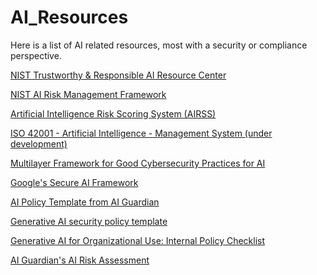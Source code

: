 # AI_Resources

Here is a list of AI related resources, most with a security or compliance perspective. 

<a href="https://airc.nist.gov/home">NIST Trustworthy & Responsible AI Resource Center</a>

<a href="https://www.nist.gov/itl/ai-risk-management-framework">NIST AI Risk Management Framework</a>

<a href="https://blog.stackaware.com/p/artificial-intelligence-risk-scoring-system-p1">Artificial Intelligence Risk Scoring System (AIRSS)</a>

<a href="https://www.iso.org/standard/81230.html">ISO 42001 - Artificial Intelligence - Management System (under development)</a>

<a href="https://www.enisa.europa.eu/publications/multilayer-framework-for-good-cybersecurity-practices-for-ai">Multilayer Framework for Good Cybersecurity Practices for AI</a>

<a href="https://blog.google/technology/safety-security/introducing-googles-secure-ai-framework/">Google's Secure AI Framework</a>

<a href="https://www.aiguardianapp.com/ai-policy-template">AI Policy Template from AI Guardian</a>

<a href="https://blog.stackaware.com/p/deploying-securely-with-chatgpt">Generative AI security policy template</a>

<a href="https://fpf.org/resource/fpf-releases-generative-ai-internal-policy-checklist-to-guide-development-of-policies-to-promote-responsible-employee-use-of-generative-ai-tools/">Generative AI for Organizational Use: Internal Policy Checklist</a>

<a href="https://www.aiguardianapp.com/ai-risk-assessment">AI Guardian's AI Risk Assessment</a>
